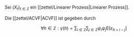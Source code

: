 Sei $(X_t)_{t \in \mathbb{Z}}$ ein [[zettel/Linearer Prozess|Linearer Prozess]].

Die [[zettel/ACVF|ACVF]] ist gegeben durch

$$
	\forall h \in \mathbb{Z} : \gamma(h) = \sum_{i \in \mathbb{Z}} \sum_{j \in \mathbb{Z}} \psi_i\psi_j \text{E}[\varepsilon_{h+i-j}]
$$